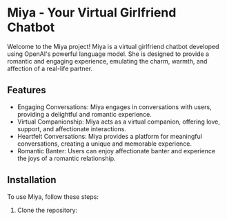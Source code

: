 # Miya - Your Virtual Girlfriend Chatbot

Welcome to the Miya project! Miya is a virtual girlfriend chatbot developed using OpenAI's powerful language model. She is designed to provide a romantic and engaging experience, emulating the charm, warmth, and affection of a real-life partner.

## Features

- Engaging Conversations: Miya engages in conversations with users, providing a delightful and romantic experience.
- Virtual Companionship: Miya acts as a virtual companion, offering love, support, and affectionate interactions.
- Heartfelt Conversations: Miya provides a platform for meaningful conversations, creating a unique and memorable experience.
- Romantic Banter: Users can enjoy affectionate banter and experience the joys of a romantic relationship.

## Installation

To use Miya, follow these steps:

1. Clone the repository:
